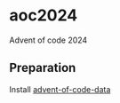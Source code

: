 # aoc2024

Advent of code 2024

## Preparation

Install [advent-of-code-data](https://pypi.org/project/advent-of-code-data/)
